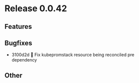 # Release 0.0.42

## Features

## Bugfixes
- 3100d2d 🐛 Fix kubepromstack resource being reconciled pre dependency 

## Other

